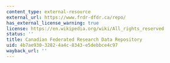 ```yaml
---
content_type: external-resource
external_url: https://www.frdr-dfdr.ca/repo/
has_external_license_warning: true
license: https://en.wikipedia.org/wiki/All_rights_reserved
status: ''
title: Canadian Federated Research Data Repository
uid: 4b7ae930-3282-4a4c-8343-e5debbce4c97
wayback_url: ''
---
```

